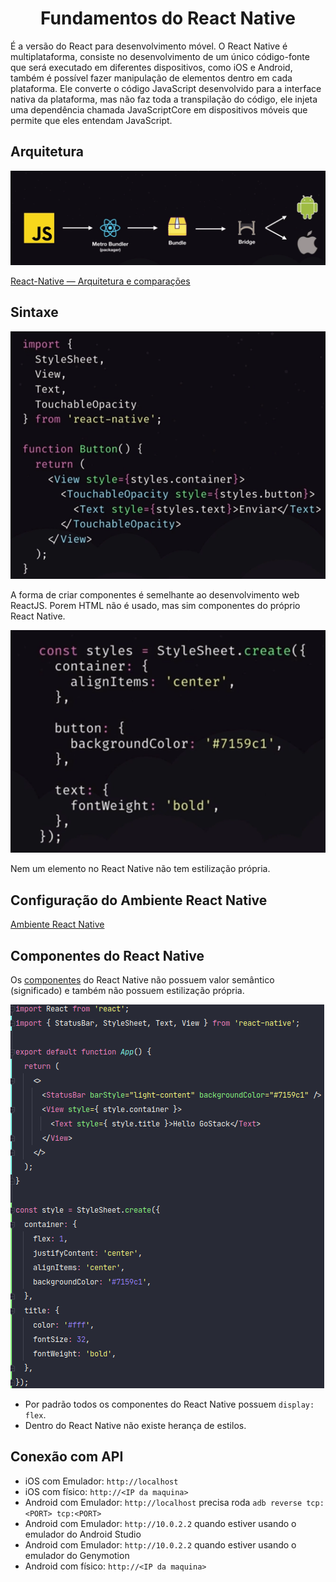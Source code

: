 <h1 align="center">Fundamentos do React Native</h1>

É a versão do React para desenvolvimento móvel. O React Native é multiplataforma, consiste no desenvolvimento de um
único código-fonte que será executado em diferentes dispositivos, como iOS e Android, também é possível fazer
manipulação de elementos dentro em cada plataforma. Ele converte o código JavaScript desenvolvido para a interface
nativa da plataforma, mas não faz toda a transpilação do código, ele injeta uma dependência chamada JavaScriptCore em
dispositivos móveis que permite que eles entendam JavaScript.

## Arquitetura

![Arquitetura do react native](.github/arquitetura-react-native.png)

[React-Native — Arquitetura e comparações](https://medium.com/datainfo/react-native-arquitetura-e-compara%C3%A7%C3%B5es-1663f77e0a57)

## Sintaxe

![Sintaxe de componentes do react native](.github/sintaxe-componentes-react-native.png)

A forma de criar componentes é semelhante ao desenvolvimento web ReactJS. Porem HTML não é usado, mas sim componentes do
próprio React Native.

![Sintaxe de Style do react native](.github/sintaxe-style-react-native.png)

Nem um elemento no React Native não tem estilização própria.

## Configuração do Ambiente React Native

[Ambiente React Native](https://react-native.rocketseat.dev/)

## Componentes do React Native

Os [componentes](https://reactnative.dev/docs/components-and-apis) do React Native não possuem valor semântico
(significado) e também não possuem estilização própria.

![Diferenças do ReactJS](.github/diferencas-do-reactjs.png)

- Por padrão todos os componentes do React Native possuem `display: flex`.
- Dentro do React Native não existe herança de estilos.


## Conexão com API

- iOS com Emulador: `http://localhost`
- iOS com físico: `http://<IP da maquina>`
- Android com Emulador: `http://localhost` precisa roda `adb reverse tcp:<PORT> tcp:<PORT>`
- Android com Emulador: `http://10.0.2.2` quando estiver usando o emulador do Android Studio
- Android com Emulador: `http://10.0.2.2` quando estiver usando o emulador do Genymotion
- Android com físico: `http://<IP da maquina>`

